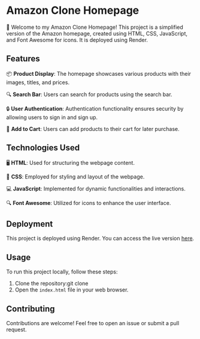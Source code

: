 # Amazon Clone Homepage

🚀 Welcome to my Amazon Clone Homepage! This project is a simplified version of the Amazon homepage, created using HTML, CSS, JavaScript, and Font Awesome for icons. It is deployed using Render.

## Features

📦 **Product Display**: The homepage showcases various products with their images, titles, and prices.

🔍 **Search Bar**: Users can search for products using the search bar.

🔒 **User Authentication**: Authentication functionality ensures security by allowing users to sign in and sign up.

🛒 **Add to Cart**: Users can add products to their cart for later purchase.

## Technologies Used

🖥 **HTML**: Used for structuring the webpage content.

🎨 **CSS**: Employed for styling and layout of the webpage.

💻 **JavaScript**: Implemented for dynamic functionalities and interactions.

🔍 **Font Awesome**: Utilized for icons to enhance the user interface.

## Deployment

This project is deployed using Render. You can access the live version [here](https://amazon-clone-gefd.onrender.com/).

## Usage

To run this project locally, follow these steps:

1. Clone the repository:git clone <repository-url>
2. Open the `index.html` file in your web browser.

## Contributing

Contributions are welcome! Feel free to open an issue or submit a pull request.

